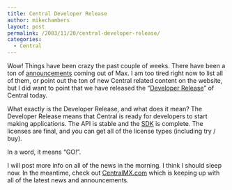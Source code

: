 ```yaml
---
title: Central Developer Release
author: mikechambers
layout: post
permalink: /2003/11/20/central-developer-release/
categories:
  - Central
---
```



Wow! Things have been crazy the past couple of weeks. There have been a ton of [announcements][1] coming out of Max. I am too tired right now to list all of them, or point out the ton of new Central related content on the website, but I did want to point that we have released the &#8220;[Developer Release][2]&#8221; of Central today.

What exactly is the Developer Release, and what does it mean? The Developer Release means that Central is ready for developers to start making applications. The API is stable and the [SDK][3] is complete. The licenses are final, and you can get all of the license types (including try / buy).

In a word, it means &#8220;GO!&#8221;.

I will post more info on all of the news in the morning. I think I should sleep now. In the meantime, check out [CentralMX.com][4] which is keeping up with all of the latest news and announcements.

 [1]: http://www.macromedia.com/macromedia/proom/pr/2003/partner_aol.html
 [2]: http://www.macromedia.com/macromedia/proom/pr/2003/central_available.html
 [3]: http://www.macromedia.com/go/central_sdk
 [4]: http://www.centralmx.com